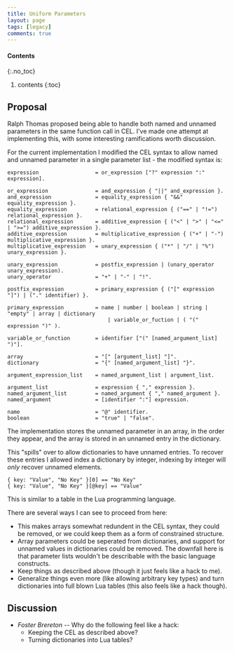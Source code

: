 ```yaml
---
title: Uniform Parameters
layout: page
tags: [legacy]
comments: true
---
```

#### Contents
{:.no_toc}
1. contents
{:toc}

## Proposal

Ralph Thomas proposed being able to handle both named and unnamed parameters in the same function call in CEL. I've made one attempt at implementing this, with some interesting ramifications worth discussion.

For the current implementation I modified the CEL syntax to allow named and unnamed parameter in a single parameter list - the modified syntax is:

```ebnf
expression                  = or_expression ["?" expression ":" expression].

or_expression               = and_expression { "||" and_expression }.
and_expression              = equality_expression { "&&" equality_expression }.
equality_expression         = relational_expression { ("==" | "!=") relational_expression }.
relational_expression       = additive_expression { ("<" | ">" | "<=" | ">=") additive_expression }.
additive_expression         = multiplicative_expression { ("+" | "-") multiplicative_expression }.
multiplicative_expression   = unary_expression { ("*" | "/" | "%") unary_expression }.

unary_expression            = postfix_expression | (unary_operator unary_expression).
unary_operator              = "+" | "-" | "!".

postfix_expression          = primary_expression { ("[" expression "]") | ("." identifier) }.

primary_expression          = name | number | boolean | string | "empty" | array | dictionary
                                | variable_or_fuction | ( "(" expression ")" ).

variable_or_function        = identifier ["(" [named_argument_list] ")"].

array                       = "[" [argument_list] "]".
dictionary                  = "{" [named_argument_list] "}".

argument_expression_list    = named_argument_list | argument_list.

argument_list               = expression { "," expression }.
named_argument_list         = named_argument { "," named_argument }.
named_argument              = [identifier ":"] expression.

name                        = "@" identifier.
boolean                     = "true" | "false".
```

The implementation stores the unnamed parameter in an array, in the order they appear, and the array is stored in an unnamed entry in the dictionary.

This "spills" over to allow dictionaries to have unnamed entries. To recover these entries I allowed index a dictionary by integer, indexing by integer will _only_ recover unnamed elements.

```none
{ key: "Value", "No Key" }[0] == "No Key"
{ key: "Value", "No Key" }[@key] == "Value"
```

This is similar to a table in the Lua programming language.

There are several ways I can see to proceed from here:

* This makes arrays somewhat redundent in the CEL syntax, they could be removed, or we could keep them as a form of constrained structure.
* Array parameters could be seperated from dictionaries, and support for unnamed values in dictionaries could be removed. The downfall here is that parameter lists wouldn't be describable with the basic language constructs.
* Keep things as described above (though it just feels like a hack to me).
* Generalize things even more (like allowing arbitrary key types) and turn dictionaries into full blown Lua tables (this also feels like a hack though).

## Discussion

* _Foster Brereton_ -- Why do the following feel like a hack:
    * Keeping the CEL as described above?
    * Turning dictionaries into Lua tables?
